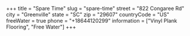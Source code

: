 +++
title = "Spare Time"
slug = "spare-time"
street = "822 Congaree Rd"
city = "Greenville"
state = "SC"
zip = "29607"
countryCode = "US"
freeWater = true
phone = "+18644120299"
information = ["Vinyl Plank Flooring", "Free Water"]
+++
